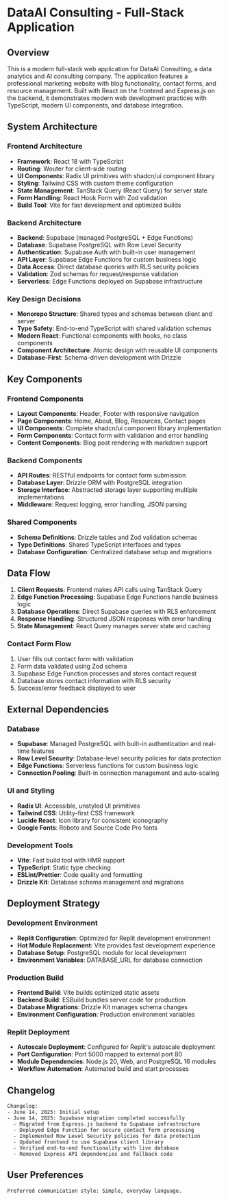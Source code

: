 # DataAI Consulting - Full-Stack Application

## Overview

This is a modern full-stack web application for DataAI Consulting, a data analytics and AI consulting company. The application features a professional marketing website with blog functionality, contact forms, and resource management. Built with React on the frontend and Express.js on the backend, it demonstrates modern web development practices with TypeScript, modern UI components, and database integration.

## System Architecture

### Frontend Architecture
- **Framework**: React 18 with TypeScript
- **Routing**: Wouter for client-side routing
- **UI Components**: Radix UI primitives with shadcn/ui component library
- **Styling**: Tailwind CSS with custom theme configuration
- **State Management**: TanStack Query (React Query) for server state
- **Form Handling**: React Hook Form with Zod validation
- **Build Tool**: Vite for fast development and optimized builds

### Backend Architecture
- **Backend**: Supabase (managed PostgreSQL + Edge Functions)
- **Database**: Supabase PostgreSQL with Row Level Security
- **Authentication**: Supabase Auth with built-in user management
- **API Layer**: Supabase Edge Functions for custom business logic
- **Data Access**: Direct database queries with RLS security policies
- **Validation**: Zod schemas for request/response validation
- **Serverless**: Edge Functions deployed on Supabase infrastructure

### Key Design Decisions
- **Monorepo Structure**: Shared types and schemas between client and server
- **Type Safety**: End-to-end TypeScript with shared validation schemas
- **Modern React**: Functional components with hooks, no class components
- **Component Architecture**: Atomic design with reusable UI components
- **Database-First**: Schema-driven development with Drizzle

## Key Components

### Frontend Components
- **Layout Components**: Header, Footer with responsive navigation
- **Page Components**: Home, About, Blog, Resources, Contact pages
- **UI Components**: Complete shadcn/ui component library implementation
- **Form Components**: Contact form with validation and error handling
- **Content Components**: Blog post rendering with markdown support

### Backend Components
- **API Routes**: RESTful endpoints for contact form submission
- **Database Layer**: Drizzle ORM with PostgreSQL integration
- **Storage Interface**: Abstracted storage layer supporting multiple implementations
- **Middleware**: Request logging, error handling, JSON parsing

### Shared Components
- **Schema Definitions**: Drizzle tables and Zod validation schemas
- **Type Definitions**: Shared TypeScript interfaces and types
- **Database Configuration**: Centralized database setup and migrations

## Data Flow

1. **Client Requests**: Frontend makes API calls using TanStack Query
2. **Edge Function Processing**: Supabase Edge Functions handle business logic
3. **Database Operations**: Direct Supabase queries with RLS enforcement
4. **Response Handling**: Structured JSON responses with error handling
5. **State Management**: React Query manages server state and caching

### Contact Form Flow
1. User fills out contact form with validation
2. Form data validated using Zod schema
3. Supabase Edge Function processes and stores contact request
4. Database stores contact information with RLS security
5. Success/error feedback displayed to user

## External Dependencies

### Database
- **Supabase**: Managed PostgreSQL with built-in authentication and real-time features
- **Row Level Security**: Database-level security policies for data protection
- **Edge Functions**: Serverless functions for custom business logic
- **Connection Pooling**: Built-in connection management and auto-scaling

### UI and Styling
- **Radix UI**: Accessible, unstyled UI primitives
- **Tailwind CSS**: Utility-first CSS framework
- **Lucide React**: Icon library for consistent iconography
- **Google Fonts**: Roboto and Source Code Pro fonts

### Development Tools
- **Vite**: Fast build tool with HMR support
- **TypeScript**: Static type checking
- **ESLint/Prettier**: Code quality and formatting
- **Drizzle Kit**: Database schema management and migrations

## Deployment Strategy

### Development Environment
- **Replit Configuration**: Optimized for Replit development environment
- **Hot Module Replacement**: Vite provides fast development experience
- **Database Setup**: PostgreSQL module for local development
- **Environment Variables**: DATABASE_URL for database connection

### Production Build
- **Frontend Build**: Vite builds optimized static assets
- **Backend Build**: ESBuild bundles server code for production
- **Database Migrations**: Drizzle Kit manages schema changes
- **Environment Configuration**: Production environment variables

### Replit Deployment
- **Autoscale Deployment**: Configured for Replit's autoscale deployment
- **Port Configuration**: Port 5000 mapped to external port 80
- **Module Dependencies**: Node.js 20, Web, and PostgreSQL 16 modules
- **Workflow Automation**: Automated build and start processes

## Changelog

```
Changelog:
- June 14, 2025: Initial setup
- June 14, 2025: Supabase migration completed successfully
  - Migrated from Express.js backend to Supabase infrastructure
  - Deployed Edge Function for secure contact form processing
  - Implemented Row Level Security policies for data protection
  - Updated frontend to use Supabase client library
  - Verified end-to-end functionality with live database
  - Removed Express API dependencies and fallback code
```

## User Preferences

```
Preferred communication style: Simple, everyday language.
```